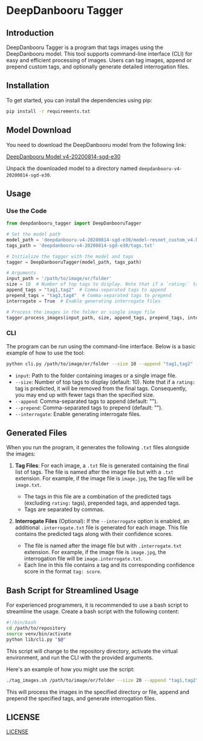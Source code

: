 # DeepDanbooru Tagger

## Introduction

DeepDanbooru Tagger is a program that tags images using the DeepDanbooru model. This tool supports command-line interface (CLI) for easy and efficient processing of images. Users can tag images, append or prepend custom tags, and optionally generate detailed interrogation files.

## Installation

To get started, you can install the dependencies using pip:

```sh
pip install -r requirements.txt
```

## Model Download

You need to download the DeepDanbooru model from the following link:

[DeepDanbooru Model v4-20200814-sgd-e30](https://github.com/KichangKim/DeepDanbooru/releases/tag/v4-20200814-sgd-e30)

Unpack the downloaded model to a directory named `deepdanbooru-v4-20200814-sgd-e30`.

## Usage

### Use the Code

```python
from deepdanbooru_tagger import DeepDanbooruTagger

# Set the model path
model_path = 'deepdanbooru-v4-20200814-sgd-e30/model-resnet_custom_v4.h5'
tags_path = 'deepdanbooru-v4-20200814-sgd-e30/tags.txt'

# Initialize the tagger with the model and tags
tagger = DeepDanbooruTagger(model_path, tags_path)

# Arguments
input_path = '/path/to/image/or/folder'
size = 10  # Number of top tags to display. Note that if a `rating:` tag is predicted, it will be removed from the final tags. Consequently, you may end up with fewer tags than the specified size.
append_tags = "tag1,tag2"  # Comma-separated tags to append
prepend_tags = "tag3,tag4"  # Comma-separated tags to prepend
interrogate = True  # Enable generating interrogate files

# Process the images in the folder or single image file
tagger.process_images(input_path, size, append_tags, prepend_tags, interrogate)

```

### CLI

The program can be run using the command-line interface. Below is a basic example of how to use the tool:

```sh
python cli.py /path/to/image/or/folder --size 10 --append "tag1,tag2" --prepend "tag3,tag4" --interrogate
```

- `input`: Path to the folder containing images or a single image file.
- `--size`: Number of top tags to display (default: 10). Note that if a `rating:` tag is predicted, it will be removed from the final tags. Consequently, you may end up with fewer tags than the specified size.
- `--append`: Comma-separated tags to append (default: "").
- `--prepend`: Comma-separated tags to prepend (default: "").
- `--interrogate`: Enable generating interrogate files.

## Generated Files

When you run the program, it generates the following `.txt` files alongside the images:

1. **Tag Files**: For each image, a `.txt` file is generated containing the final list of tags. The file is named after the image file but with a `.txt` extension. For example, if the image file is `image.jpg`, the tag file will be `image.txt`.

    - The tags in this file are a combination of the predicted tags (excluding `rating:` tags), prepended tags, and appended tags.
    - Tags are separated by commas.

2. **Interrogate Files** (Optional): If the `--interrogate` option is enabled, an additional `.interrogate.txt` file is generated for each image. This file contains the predicted tags along with their confidence scores.

    - The file is named after the image file but with `.interrogate.txt` extension. For example, if the image file is `image.jpg`, the interrogation file will be `image.interrogate.txt`.
    - Each line in this file contains a tag and its corresponding confidence score in the format `tag: score`.

## Bash Script for Streamlined Usage

For experienced programmers, it is recommended to use a bash script to streamline the usage. Create a bash script with the following content:

```sh
#!/bin/bash
cd /path/to/repository
source venv/bin/activate
python lib/cli.py "$@"
```

This script will change to the repository directory, activate the virtual environment, and run the CLI with the provided arguments.

Here's an example of how you might use the script:

```sh
./tag_images.sh /path/to/image/or/folder --size 20 --append "tag1,tag2" --prepend "tag3,tag4" --interrogate
```

This will process the images in the specified directory or file, append and prepend the specified tags, and generate interrogation files.

## LICENSE

[LICENSE](./LICENSE)






